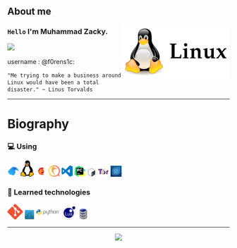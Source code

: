 ## About me

<img align="right" width="245" src="img/linux.png"/>

### `Hello` I'm Muhammad Zacky.

![](https://komarev.com/ghpvc/?username=Muhammad-Zacky&color=00a0a0&style=plastic)

username : @f0rens1c:

```
"Me trying to make a business around Linux would have been a total disaster." ~ Linus Torvalds
```

---

# Biography

### :computer: Using

<code><a href="https://github.com/Muhammad-Zacky" target="_blank"><img src="img/garuda.png"	width="26px" alt="pyton"></a></code>
<code><a href="https://github.com/Muhammad-Zacky" target="_blank"><img src="img/linug.png"	width="30px" alt="azure"></a></code>
<code><a href="https://github.com/Muhammad-Zacky" target="_blank"><img src="img/cubic.png"	width="25px" alt="Grafana"></a></code>
<code><a href="https://github.com/Muhammad-Zacky" target="_blank"><img src="img/qemu.png"	width="26px" alt="springboot"></a></code>
<code><a href="https://github.com/Muhammad-Zacky" target="_blank"><img src="img/vscode.png"	width="25px" alt="Liferay"></a></code>
<code><a href="https://github.com/Muhammad-Zacky" target="_blank"><img src="img/pycharm.png"	width="25px" alt="Grafana"></a></code>
<code><a href="https://github.com/Muhammad-Zacky" target="_blank"><img src="img/shell.png"	width="20px" alt="Jenkins"></a></code>
<code><a href="https://github.com/Muhammad-Zacky" target="_blank"><img src="img/thor.png"	width="25px" alt="Grafana"></a></code>
<code><a href="https://github.com/Muhammad-Zacky" target="_blank"><img src="img/backbox.jpeg"	width="25px" alt="Grafana"></a></code>
 
### :book: Learned technologies

<code><a href="https://www.selenium.dev" target="_blank"><img src="img/gito.png"	width="35px" alt="selenium"></a></code>
<code><a href="https://github.com/Muhammad-Zacky/JavaScript-Course" target="_blank"><img src="img/wireshark.png" width="22px" alt="js"></a></code> 
<code><a href="https://github.com/Muhammad-Zacky/Java-Course" target="_blank"><img src="img/python.png" width="55px" alt="java"></a></code>
<code><a href="https://github.com/Muhammad-Zacky" target="_blank"><img src="img/lua.png" width="30px" alt="html"></a></code>
<code><a href="https://github.com/Muhammad-Zacky" target="_blank"><img src="img/db.png" width="26px" alt="css"></a></code>

---

<p align="center">
<img width=800 src="https://github-profile-trophy.vercel.app/?username=Muhammad-Zacky&margin-w=10&row=1&theme=gruvbox&no-bg=true"/>
</p>
